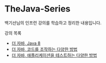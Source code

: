 # TheJava-Series

백기선님의 인프런 강의를 학습하고 정리한 내용입니다. 

강의 목록
- [더 자바, Java 8](https://www.inflearn.com/course/the-java-java8)
- [더 자바, 코드를 조작하는 다양한 방법](https://www.inflearn.com/course/the-java-code-manipulation)
- [더 자바, 애플리케이션을 테스트하는 다양한 방법](https://www.inflearn.com/course/the-java-application-test)
